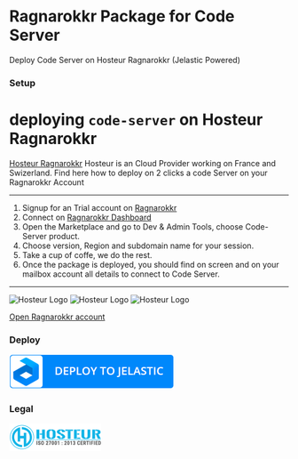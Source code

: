 # Ragnarokkr Package for Code Server

Deploy Code Server on Hosteur Ragnarokkr (Jelastic Powered)


### Setup 

# deploying `code-server` on Hosteur Ragnarokkr

[Hosteur Ragnarokkr](https://ragnarok.hosteur.com/) Hosteur is an Cloud Provider working on France and Swizerland.
Find here how to deploy on 2 clicks a code Server on your Ragnarokkr Account

---

1. Signup for an Trial account on [Ragnarokkr](https://manager.hosteur.com/#/ragnarok)
2. Connect on [Ragnarokkr Dashboard](https://app.rag-control.hosteur.com/)
3. Open the Marketplace and go to Dev & Admin Tools, choose Code-Server product.
4. Choose version, Region and subdomain name for your session.
5. Take a cup of coffe, we do the rest.
6. Once the package is deployed, you should find on screen and on your mailbox account all details to connect to Code Server.

---

![Hosteur Logo](/images/doc1.png)
![Hosteur Logo](/images/doc2.png)
![Hosteur Logo](/images/doc3.png)

[Open Ragnarokkr account](https://ragnarok.hosteur.com/com)

### Deploy 

[![Deploy](https://github.com/jelastic-jps/git-push-deploy/raw/master/images/deploy-to-jelastic.png)](https://jelastic.com/install-application/?manifest=https://raw.githubusercontent.com/hosteur-sa-ch/rag_code-server/main/manifest.jps) 

### Legal

![Hosteur Logo](/images/logo-hosteur_2021.png)